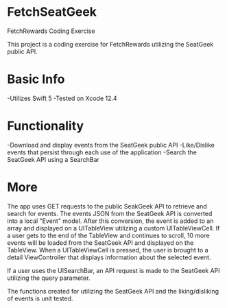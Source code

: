 # FetchSeatGeek
FetchRewards Coding Exercise

This project is a coding exercise for FetchRewards utilizing the SeatGeek public API.

# Basic Info
-Utilizes Swift 5
-Tested on Xcode 12.4

# Functionality
-Download and display events from the SeatGeek public API
-Like/Dislike events that persist through each use of the application
-Search the SeatGeek API using a SearchBar

# More
The app uses GET requests to the public SeakGeek API to retrieve and search for events. The events JSON from the SeatGeek API is converted into a local "Event" model. After this conversion, the event is added to an array and displayed on a UITableView utilizing a custom UITableViewCell. If a user gets to the end of the TableView and continues to scroll, 10 more events will be loaded from the SeatGeek API and displayed on the TableView. When a UITableViewCell is pressed, the user is brought to a detail ViewController that displays information about the selected event.

If a user uses the UISearchBar, an API request is made to the SeatGeek API utilizing the query parameter.

The functions created for utilizing the SeatGeek API and the liking/disliking of events is unit tested.
